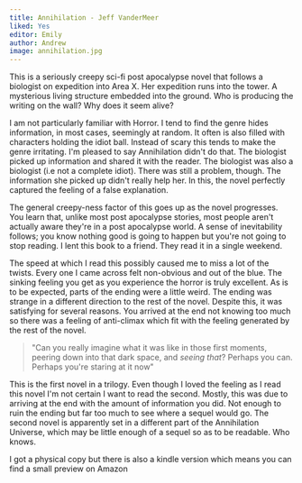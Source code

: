 ```yaml
---
title: Annihilation - Jeff VanderMeer
liked: Yes
editor: Emily
author: Andrew
image: annihilation.jpg
---
```

This is a seriously creepy sci-fi post apocalypse novel that follows a biologist on expedition into Area X. Her expedition runs into the tower. A mysterious living structure embedded into the ground. Who is producing the writing on the wall? Why does it seem alive? 

I am not particularly familiar with Horror. I tend to find the genre hides information, in most cases, seemingly at random. It often is also filled with characters holding the idiot ball. Instead of scary this tends to make the genre irritating. I'm pleased to say Annihilation didn't do that. The biologist picked up information and shared it with the reader. The biologist was also a biologist (i.e not a complete idiot). There was still a problem, though. The information she picked up didn't really help her. In this, the novel perfectly captured the feeling of a false explanation.

The general creepy-ness factor of this goes up as the novel progresses. You learn that, unlike most post apocalypse stories, most people aren't actually aware they're in a post apocalypse world. A sense of inevitability follows; you know nothing good is going to happen but you're not going to stop reading. I lent this book to a friend. They read it in a single weekend.

The speed at which I read this possibly caused me to miss a lot of the twists. Every one I came across felt non-obvious and out of the blue. The sinking feeling you get as you experience the horror is truly excellent. As is to be expected, parts of the ending were a little weird. The ending was strange in a different direction to the rest of the novel. Despite this, it was satisfying for several reasons. You arrived at the end not knowing too much so there was a feeling of anti-climax which fit with the feeling generated by the rest of the novel. 

>"Can you really imagine what it was like in those first moments, peering down into that dark space, and *seeing that*? Perhaps you can. Perhaps you're staring at it now"
 
This is the first novel in a trilogy. Even though I loved the feeling as I read this novel I'm not certain I want to read the second. Mostly, this was due to arriving at the end with the amount of information you did. Not enough to ruin the ending but far too much to see where a sequel would go. The second novel is apparently set in a different part of the Annihilation Universe, which may be little enough of a sequel so as to be readable. Who knows. 

I got a physical copy but there is also a kindle version which means you can find a small preview on Amazon
